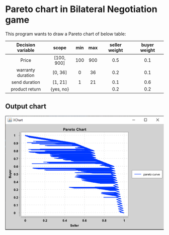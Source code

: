# Pareto chart in Bilateral Negotiation game

This program wants to draw a Pareto chart of below table:

| Decision variable |    scope   | min | max | seller weight | buyer weight |
|:-----------------:|:----------:|:---:|:---:|:-------------:|:------------:|
| Price             | [100, 900] | 100 | 900 | 0.5           | 0.1          |
| warranty duration | [0, 36]    | 0   | 36  | 0.2           | 0.1          |
| send duration     | [1, 21]    | 1   | 21  | 0.1           | 0.6          |
| product return    | {yes, no}  |     |     | 0.2           | 0.2          |

## Output chart
![](paretoCurve.png "Pareto Curve")
